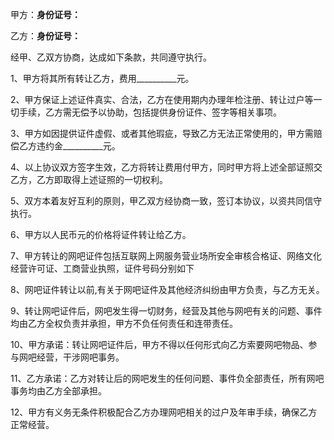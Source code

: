 
 





甲方：____________身份证号：____________




乙方：____________身份证号：____________




经甲、乙双方协商，达成如下条款，共同遵守执行。




1、甲方将其所有转让乙方，费用__________元。




2、甲方保证上述证件真实、合法，乙方在使用期内办理年检注册、转让过户等一切手续，乙方需无偿予以协助，包括提供身份证件、签字等相关事项。




3、甲方如因提供证件虚假、或者其他瑕疵，导致乙方无法正常使用的，甲方需赔偿乙方违约金__________元。




4、以上协议双方签字生效，乙方将转让费用付甲方，同时甲方将上述全部证照交乙方，乙方即取得上述证照的一切权利。




5、双方本着友好互利的原则，甲乙双方经协商一致，签订本协议，以资共同信守执行。




6、甲方以人民币元的价格将证件转让给乙方。




7、甲方转让的网吧证件包括互联网上网服务营业场所安全审核合格证、网络文化经营许可证、工商营业执照，证件号码分别如下




8、网吧证件转让以前,有关于网吧证件及其他经济纠纷由甲方负责，与乙方无关。




9、转让网吧证件后，网吧发生得一切财务，经营及其他与网吧有关的问题、事件均由乙方全权负责并承担，甲方不负任何责任和连带责任。




10、甲方承诺：转让网吧证件后，甲方不得以任何形式向乙方索要网吧物品、参与网吧经营，干涉网吧事务。




11、乙方承诺：乙方对转让后的网吧发生的任何问题、事件负全部责任，所有网吧事务均由乙方全部承担。




12、甲方有义务无条件积极配合乙方办理网吧相关的过户及年审手续，确保乙方正常经营。

 


 

 
 
 
 
 
  


  
 

  


  


  
 
 
 
 

